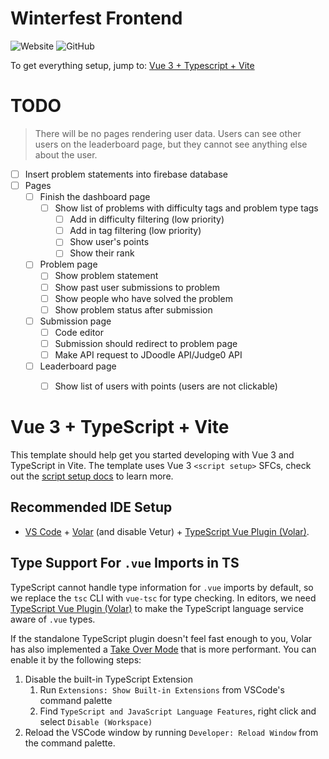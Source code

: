 # Winterfest Frontend 

<img alt="Website" src="https://img.shields.io/website?label=website&logo=vercel&style=plastic&up_message=online&url=https%3A%2F%2Fwinterfest-ayj.vercel.app">
<img alt="GitHub" src="https://img.shields.io/github/license/m1iang/winterfest-frontend?style=plastic">

To get everything setup, jump to: [Vue 3 + Typescript + Vite](#vue-3-typescript-vite)


# TODO

> There will be no pages rendering user data.
> Users can see other users on the leaderboard page, but they cannot see anything else about the user.

- [ ] Insert problem statements into firebase database
- [ ] Pages
  - [ ] Finish the dashboard page 
    - [ ] Show list of problems with difficulty tags and problem type tags
      - [ ] Add in difficulty filtering (low priority)
      - [ ] Add in tag filtering (low priority)
      - [ ] Show user's points
      - [ ] Show their rank
  - [ ] Problem page
    - [ ] Show problem statement
    - [ ] Show past user submissions to problem
    - [ ] Show people who have solved the problem
    - [ ] Show problem status after submission
  - [ ] Submission page
    - [ ] Code editor
    - [ ] Submission should redirect to problem page
    - [ ] Make API request to JDoodle API/Judge0 API
  - [ ] Leaderboard page
    - [ ] Show list of users with points (users are not clickable)


# Vue 3 + TypeScript + Vite

This template should help get you started developing with Vue 3 and TypeScript in Vite. The template uses Vue 3 `<script setup>` SFCs, check out the [script setup docs](https://v3.vuejs.org/api/sfc-script-setup.html#sfc-script-setup) to learn more.

## Recommended IDE Setup

- [VS Code](https://code.visualstudio.com/) + [Volar](https://marketplace.visualstudio.com/items?itemName=Vue.volar) (and disable Vetur) + [TypeScript Vue Plugin (Volar)](https://marketplace.visualstudio.com/items?itemName=Vue.vscode-typescript-vue-plugin).

## Type Support For `.vue` Imports in TS

TypeScript cannot handle type information for `.vue` imports by default, so we replace the `tsc` CLI with `vue-tsc` for type checking. In editors, we need [TypeScript Vue Plugin (Volar)](https://marketplace.visualstudio.com/items?itemName=Vue.vscode-typescript-vue-plugin) to make the TypeScript language service aware of `.vue` types.

If the standalone TypeScript plugin doesn't feel fast enough to you, Volar has also implemented a [Take Over Mode](https://github.com/johnsoncodehk/volar/discussions/471#discussioncomment-1361669) that is more performant. You can enable it by the following steps:

1. Disable the built-in TypeScript Extension
   1. Run `Extensions: Show Built-in Extensions` from VSCode's command palette
   2. Find `TypeScript and JavaScript Language Features`, right click and select `Disable (Workspace)`
2. Reload the VSCode window by running `Developer: Reload Window` from the command palette.
